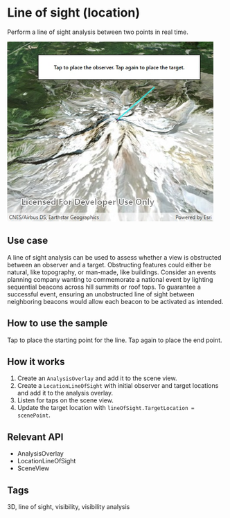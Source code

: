 # Line of sight (location)

Perform a line of sight analysis between two points in real time.

![Image of line of sight location](LineOfSightLocation.jpg)

## Use case

A line of sight analysis can be used to assess whether a view is obstructed between an observer and a target. Obstructing features could either be natural, like topography, or man-made, like buildings. Consider an events planning company wanting to commemorate a national event by lighting sequential beacons across hill summits or roof tops. To guarantee a successful event, ensuring an unobstructed line of sight between neighboring beacons would allow each beacon to be activated as intended.

## How to use the sample

Tap to place the starting point for the line. Tap again to place the end point.

## How it works

1. Create an `AnalysisOverlay` and add it to the scene view.
2. Create a `LocationLineOfSight` with initial observer and target locations and add it to the analysis overlay.
3. Listen for taps on the scene view.
4. Update the target location with `lineOfSight.TargetLocation = scenePoint`.

## Relevant API

* AnalysisOverlay
* LocationLineOfSight
* SceneView

## Tags

3D, line of sight, visibility, visibility analysis
